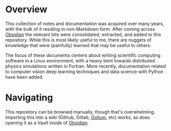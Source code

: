# Overview

This collection of notes and documentation was acquired over many years, with
the bulk of it residing in non-Markdown form.  After coming
across [Obsidian](https://obsidian.md/) the relevant bits were consolidated,
extracted, and added to this repository.  While this is most likely useful to
me, there are nuggets of knowledge that were (painfully) learned that may be
useful to others.

The focus of these documents centers about writing scientific computing software
in a Linux environment, with a heavy bent towards distributed physics
simulations written in Fortran.  More recently, documentation related to
computer vision deep learning techniques and data science with Python have been
added.

# Navigating
This repository can be browsed manually, though that's overwhelming.  Importing
this into a wiki (Github, Gitlab, [Gollum](https://github.com/gollum/gollum/),
etc) works, as does opening it as a Vault inside of [Obsidian](https://obsidian.md/).

